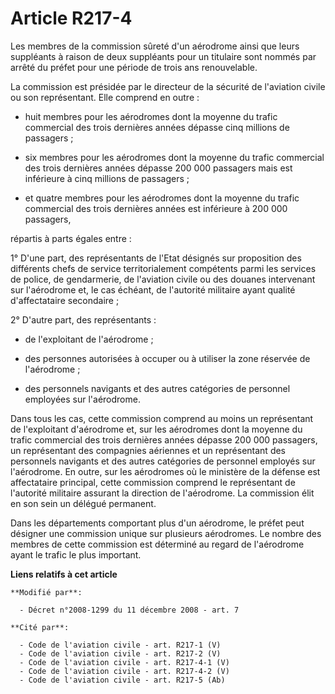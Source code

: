# Article R217-4

Les membres de la commission sûreté d'un aérodrome ainsi que leurs suppléants à raison de deux suppléants pour un titulaire
sont nommés par arrêté du préfet pour une période de trois ans renouvelable. 

La commission est présidée par                le directeur de la sécurité de l'aviation civile ou son représentant. Elle
comprend en outre :

- huit membres pour les aérodromes dont la moyenne du trafic commercial des trois dernières années dépasse cinq millions de
passagers ;

- six membres pour les aérodromes dont la moyenne du trafic commercial des trois dernières années dépasse 200 000 passagers
mais est inférieure à cinq millions de passagers ;

- et quatre membres pour les aérodromes dont la moyenne du trafic commercial des trois dernières années est inférieure à 200
000 passagers, 

répartis à parts égales entre : 

1° D'une part, des représentants de l'Etat désignés sur proposition des différents chefs de service territorialement
compétents parmi les services de police, de gendarmerie, de l'aviation civile ou des douanes intervenant sur l'aérodrome et,
le cas échéant, de l'autorité militaire ayant qualité d'affectataire secondaire ; 

2° D'autre part, des représentants :

- de l'exploitant de l'aérodrome ;

- des personnes autorisées à occuper ou à utiliser la zone réservée de l'aérodrome ;

- des personnels navigants et des autres catégories de personnel employées sur l'aérodrome. 

Dans tous les cas, cette commission comprend au moins un représentant de l'exploitant d'aérodrome et, sur les aérodromes dont
la moyenne du trafic commercial des trois dernières années dépasse 200 000 passagers, un représentant des compagnies
aériennes et un représentant des personnels navigants et des autres catégories de personnel employés sur l'aérodrome. En
outre, sur les aérodromes où le ministère de la défense est affectataire principal, cette commission comprend le représentant
de l'autorité militaire assurant la direction de l'aérodrome. La commission élit en son sein un délégué permanent. 

Dans les départements comportant plus d'un aérodrome, le préfet peut désigner une commission unique sur plusieurs aérodromes.
Le nombre des membres de cette commission est déterminé au regard de l'aérodrome ayant le trafic le plus important.

**Liens relatifs à cet article**

	**Modifié par**:

	  - Décret n°2008-1299 du 11 décembre 2008 - art. 7

	**Cité par**:

	  - Code de l'aviation civile - art. R217-1 (V)
	  - Code de l'aviation civile - art. R217-2 (V)
	  - Code de l'aviation civile - art. R217-4-1 (V)
	  - Code de l'aviation civile - art. R217-4-2 (V)
	  - Code de l'aviation civile - art. R217-5 (Ab)

